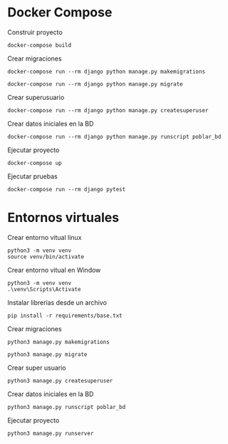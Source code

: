 # Docker Compose


Construir proyecto

```
docker-compose build
```


Crear migraciones

```
docker-compose run --rm django python manage.py makemigrations

docker-compose run --rm django python manage.py migrate
```

Crear superusuario

```
docker-compose run --rm django python manage.py createsuperuser
```


Crear datos iniciales en la BD

```
docker-compose run --rm django python manage.py runscript poblar_bd
```

Ejecutar proyecto

```
docker-compose up
```

Ejecutar pruebas

```
docker-compose run --rm django pytest
```


# Entornos virtuales

Crear entorno vitual linux

```
python3 -m venv venv
source venv/bin/activate

```
Crear entorno vitual en Window

```
python3 -m venv venv
.\venv\Scripts\Activate
```

Instalar librerías desde un archivo

    pip install -r requirements/base.txt

Crear migraciones

    python3 manage.py makemigrations

    python3 manage.py migrate

Crear super usuario

    python3 manage.py createsuperuser

Crear datos iniciales en la BD

    python3 manage.py runscript poblar_bd

Ejecutar proyecto

    python3 manage.py runserver
